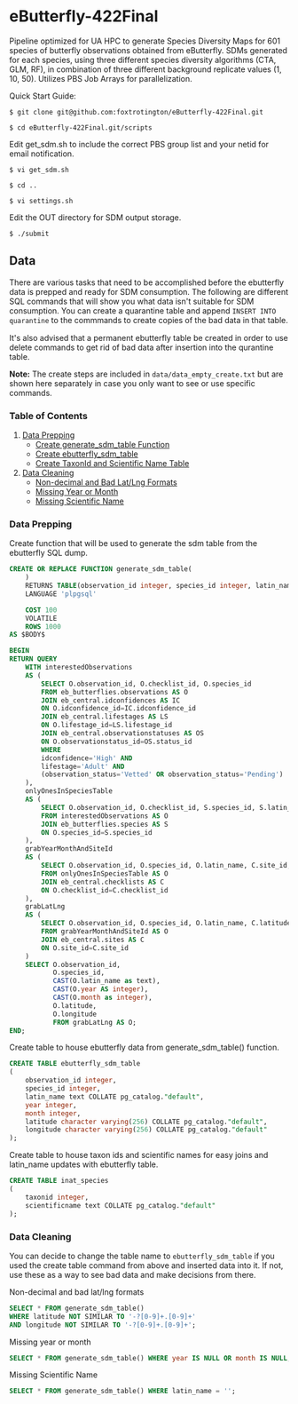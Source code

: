 # eButterfly-422Final

Pipeline optimized for UA HPC to generate Species Diversity Maps for 601 species of butterfly observations obtained from eButterfly. SDMs generated for each species, using three different species diversity algorithms (CTA, GLM, RF), in combination of three different background replicate values (1, 10, 50). Utilizes PBS Job Arrays for parallelization. 

Quick Start Guide:

    $ git clone git@github.com:foxtrotington/eButterfly-422Final.git

    $ cd eButterfly-422Final.git/scripts

Edit get_sdm.sh to include the correct PBS group list and your netid for email notification.

    $ vi get_sdm.sh

    $ cd ..

    $ vi settings.sh

Edit the OUT directory for SDM output storage. 

    $ ./submit

## Data

<p>There are various tasks that need to be accomplished before the ebutterfly data is prepped and ready for SDM consumption. The following are different SQL commands that will show you what data isn't suitable for SDM consumption. You can create a quarantine table and append <code>INSERT INTO quarantine</code> to the commmands to create copies of the bad data in that table.</p>

<p style="margin-top: 15px;">It's also advised that a permanent ebutterfly table be created in order to use delete commands to get rid of bad data after insertion into the qurantine table.</p>

**Note:** The create steps are included in `data/data_empty_create.txt` but are shown here separately in case you only want to see or use specific commands.

### Table of Contents
<ol>
	<li>
    	<a href="#data-prep">Data Prepping</a>
    	<ul>
            <li><a href="#create-sdm-funct">Create generate_sdm_table Function</a></li>
	        <li><a href="#create-ebutterfly">Create ebutterfly_sdm_table</a></li>
	        <li><a href="#create-taxon_sciname-table">Create TaxonId and Scientific Name Table</a></li>
    	</ul>
    </li>
    <li>
    	<a href="#data-cleaning">Data Cleaning</a>
        <ul>
            <li><a href="#bad-lat_lng">Non-decimal and Bad Lat/Lng Formats</a></li>
	        <li><a href="#missing-year_month">Missing Year or Month</a></li>
	        <li><a href="#missing-sciname">Missing Scientific Name</a></li>
        </ul>
    </li>
</ol>

### Data Prepping
<span id="create-sdm-funct">Create function that will be used to generate the sdm table from the ebutterfly SQL dump.</span>
```sql
CREATE OR REPLACE FUNCTION generate_sdm_table(
	)
    RETURNS TABLE(observation_id integer, species_id integer, latin_name text, year integer, month integer, latitude character varying, longitude character varying) 
    LANGUAGE 'plpgsql'

    COST 100
    VOLATILE 
    ROWS 1000
AS $BODY$

BEGIN 
RETURN QUERY 
	WITH interestedObservations
    AS (
        SELECT O.observation_id, O.checklist_id, O.species_id
        FROM eb_butterflies.observations AS O 
        JOIN eb_central.idconfidences AS IC
        ON O.idconfidence_id=IC.idconfidence_id
        JOIN eb_central.lifestages AS LS
        ON O.lifestage_id=LS.lifestage_id
        JOIN eb_central.observationstatuses AS OS
        ON O.observationstatus_id=OS.status_id
        WHERE 
        idconfidence='High' AND
        lifestage='Adult' AND
        (observation_status='Vetted' OR observation_status='Pending')
    ), 
    onlyOnesInSpeciesTable
    AS (
    	SELECT O.observation_id, O.checklist_id, S.species_id, S.latin_name 
        FROM interestedObservations AS O
        JOIN eb_butterflies.species AS S
        ON O.species_id=S.species_id
    ),
    grabYearMonthAndSiteId
    AS (
    	SELECT O.observation_id, O.species_id, O.latin_name, C.site_id, C.year, C.month
        FROM onlyOnesInSpeciesTable AS O 
        JOIN eb_central.checklists AS C 
        ON O.checklist_id=C.checklist_id
    ),
    grabLatLng 
    AS (
        SELECT O.observation_id, O.species_id, O.latin_name, C.latitude, C.longitude, O.year, O.month
        FROM grabYearMonthAndSiteId AS O 
        JOIN eb_central.sites AS C 
        ON O.site_id=C.site_id
    ) 
    SELECT O.observation_id, 
    	   O.species_id, 
           CAST(O.latin_name as text), 
           CAST(O.year AS integer), 
           CAST(O.month as integer), 
           O.latitude, 
           O.longitude 
           FROM grabLatLng AS O;
END;
```

<span id="create-ebutterfly">Create table to house ebutterfly data from generate_sdm_table() function.</span>
```sql
CREATE TABLE ebutterfly_sdm_table
(
    observation_id integer,
    species_id integer,
    latin_name text COLLATE pg_catalog."default",
    year integer,
    month integer,
    latitude character varying(256) COLLATE pg_catalog."default",
    longitude character varying(256) COLLATE pg_catalog."default"
);
```

<span id="create-taxon_sciname-table">Create table to house taxon ids and scientific names for easy joins and latin_name updates with ebutterfly table.</span>
```sql 
CREATE TABLE inat_species
(
    taxonid integer,
    scientificname text COLLATE pg_catalog."default"
);
```


### Data Cleaning
<p>You can decide to change the table name to <code>ebutterfly_sdm_table</code> if you used the create table command from above and inserted data into it. If not, use these as a way to see bad data and make decisions from there.<p>

<span id="bad-lat_lng">Non-decimal and bad lat/lng formats</span>

```sql
SELECT * FROM generate_sdm_table()
WHERE latitude NOT SIMILAR TO '-?[0-9]+.[0-9]+' 
AND longitude NOT SIMILAR TO '-?[0-9]+.[0-9]+';
```


<span id="missing-year_month">Missing year or month</span>

```sql
SELECT * FROM generate_sdm_table() WHERE year IS NULL OR month IS NULL;
```


<span id="missing-sciname">Missing Scientific Name</span>

```sql
SELECT * FROM generate_sdm_table() WHERE latin_name = '';
```



